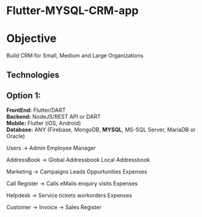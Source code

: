 
# Flutter-MYSQL-CRM-app

# Objective
Build CRM for Small, Medium and Large Organizations<br/>
 
## Technologies
## Option 1:
<b>FrontEnd:</b> Flutter/DART<br/>
<b>Backend:</b> NodeJS/REST API or DART<br/>
<b>Mobile:</b> Flutter (iOS, Android)<br/>
<b>Database:</b> ANY (Firebase, MongoDB, <b>MYSQL</b>, MS-SQL Server, MariaDB or Oracle)<br/>


Users -> Admin
        Employee
        Manager

AddressBook -> 
            Global Addressbook
            Local Addressbook

Marketing -> 
            Campaigns
            Leads
            Oppurtunities
            Expenses

Call Register -> 
            Calls
            eMails
            enquiry
            visits
            Expenses

Helpdesk -> Service tickets
            workorders
            Expenses

Customer -> Invoice
        -> Sales Register




